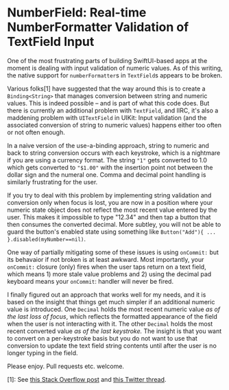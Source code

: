 # NumberField: Real-time NumberFormatter Validation of TextField Input

One of the most frustrating parts of building SwiftUI-based apps at
the moment is dealing with input validation of numeric values. As of
this writing, the native support for `numberFormatter`s in
`TextField`s appears to be broken.

Various folks[1] have suggested that the way around this is to create
a `Binding<String>` that manages conversion between string and numeric
values. This is indeed possible – and is part of what this code
does. But there is currently an additional problem with `TextField`,
and IIRC, it's also a maddening problem with `UITextField` in UIKit:
Input validation (and the associated conversion of string to numeric
values) happens either too often or not often enough.

In a naive version of the use-a-binding approach, string to numeric
and back to string conversion occurs with each keystroke, which is a
nightmare if you are using a currency format. The string `"1"` gets
converted to 1.0 which gets converted to `"$1.00"` with the insertion
point not between the dollar sign and the numeral one. Comma and
decimal point handling is similarly frustrating for the user.

If you try to deal with this problem by implementing string validation
and conversion only when focus is lost, you are now in a position
where your numeric state object does not reflect the most recent value
entered by the user. This makes it impossible to type "12.34" and then
tap a button that then consumes the converted decimal. More subtley,
you will not be able to guard the button's enabled state using
something like `Button("Add"){ ... }.disabled(myNumber==nil)`.

One way of partially mitigating some of these issues is using
`onCommit:` but its behavaior if not broken is at least awkward. Most
importantly, your `onCommit:` closure (only) fires when the user taps
return on a text field, which means 1) more stale value problems and
2) using the decimal pad keyboard means your `onCommit`: handler will
never be fired.

I finally figured out an approach that works well for my needs, and it
is based on the insight that things get much simpler if an additional
numeric value is introduced. One `Decimal` holds the most recent
numeric value _as of the last loss of focus_, which reflects the
formatted appearance of the field when the user is not interacting
with it. The other `Decimal` holds the most recent converted value _as
of the last keystroke._ The insight is that you want to convert on a
per-keystroke basis but you do not want to use that conversion to
update the text field string contents until after the user is no
longer typing in the field.

Please enjoy. Pull requests etc. welcome.

[1]: See [this Stack Overflow post](https://stackoverflow.com/questions/56799456/swiftui-textfield-with-formatter-not-working) and [this Twitter thread](https://twitter.com/olebegemann/status/1146823791605112833?lang=en).
